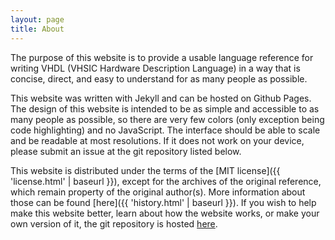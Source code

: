 ```yaml
---
layout: page
title: About
---
```


The purpose of this website is to provide a usable language reference for writing VHDL (VHSIC Hardware Description Language) in a way that is concise, direct, and easy to understand for as many people as possible.

This website was written with Jekyll and can be hosted on Github Pages. The design of this website is intended to be as simple and accessible to as many people as possible, so there are very few colors (only exception being code highlighting) and no JavaScript. The interface should be able to scale and be readable at most resolutions. If it does not work on your device, please submit an issue at the git repository listed below.

This website is distributed under the terms of the [MIT license]({{ 'license.html' | baseurl }}), except for the archives of the original reference, which remain property of the original author(s). More information about those can be found [here]({{ 'history.html' | baseurl }}). If you wish to help make this website better, learn about how the website works, or make your own version of it, the git repository is hosted [here](https://github.com/nobodywasishere/vhdlref).

<!-- If the Github repository is gone, I'm sorry :( -->
